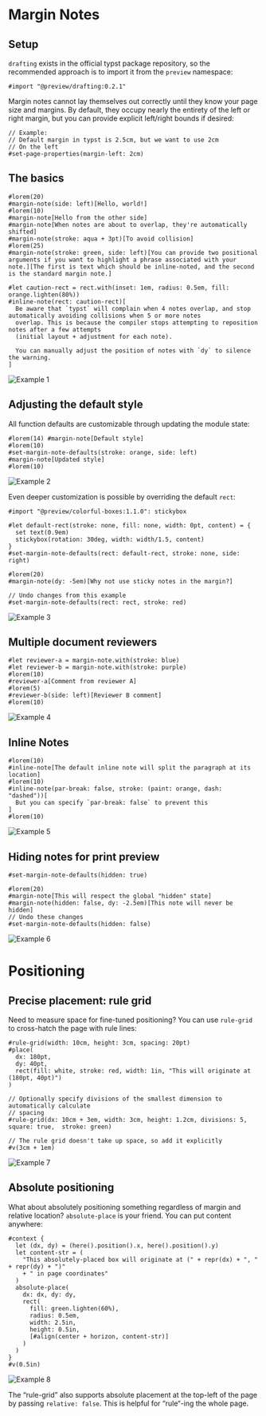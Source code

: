 # Margin Notes

## Setup

`drafting` exists in the official typst package repository, so the
recommended approach is to import it from the `preview` namespace:

``` typst
#import "@preview/drafting:0.2.1"
```

Margin notes cannot lay themselves out correctly until they know your
page size and margins. By default, they occupy nearly the entirety of
the left or right margin, but you can provide explicit left/right bounds
if desired:

``` typ
// Example:
// Default margin in typst is 2.5cm, but we want to use 2cm
// On the left
#set-page-properties(margin-left: 2cm)
```

## The basics

``` typst
#lorem(20)
#margin-note(side: left)[Hello, world!]
#lorem(10)
#margin-note[Hello from the other side]
#margin-note[When notes are about to overlap, they're automatically shifted]
#margin-note(stroke: aqua + 3pt)[To avoid collision]
#lorem(25)
#margin-note(stroke: green, side: left)[You can provide two positional arguments if you want to highlight a phrase associated with your note.][The first is text which should be inline-noted, and the second is the standard margin note.]

#let caution-rect = rect.with(inset: 1em, radius: 0.5em, fill: orange.lighten(80%))
#inline-note(rect: caution-rect)[
  Be aware that `typst` will complain when 4 notes overlap, and stop automatically avoiding collisions when 5 or more notes
  overlap. This is because the compiler stops attempting to reposition notes after a few attempts
  (initial layout + adjustment for each note).

  You can manually adjust the position of notes with `dy` to silence the warning.
]
```
![Example 1](https://www.github.com/ntjess/typst-drafting/raw/v0.2.1/assets/example-1.png)

## Adjusting the default style

All function defaults are customizable through updating the module
state:

``` typst
#lorem(14) #margin-note[Default style]
#lorem(10)
#set-margin-note-defaults(stroke: orange, side: left)
#margin-note[Updated style]
#lorem(10)
```
![Example 2](https://www.github.com/ntjess/typst-drafting/raw/v0.2.1/assets/example-2.png)

Even deeper customization is possible by overriding the default `rect`:

``` typst
#import "@preview/colorful-boxes:1.1.0": stickybox

#let default-rect(stroke: none, fill: none, width: 0pt, content) = {
  set text(0.9em)
  stickybox(rotation: 30deg, width: width/1.5, content)
}
#set-margin-note-defaults(rect: default-rect, stroke: none, side: right)

#lorem(20)
#margin-note(dy: -5em)[Why not use sticky notes in the margin?]

// Undo changes from this example
#set-margin-note-defaults(rect: rect, stroke: red)
```
![Example 3](https://www.github.com/ntjess/typst-drafting/raw/v0.2.1/assets/example-3.png)

## Multiple document reviewers

``` typst
#let reviewer-a = margin-note.with(stroke: blue)
#let reviewer-b = margin-note.with(stroke: purple)
#lorem(10)
#reviewer-a[Comment from reviewer A]
#lorem(5)
#reviewer-b(side: left)[Reviewer B comment]
#lorem(10)
```
![Example 4](https://www.github.com/ntjess/typst-drafting/raw/v0.2.1/assets/example-4.png)

## Inline Notes

``` typst
#lorem(10)
#inline-note[The default inline note will split the paragraph at its location]
#lorem(10)
#inline-note(par-break: false, stroke: (paint: orange, dash: "dashed"))[
  But you can specify `par-break: false` to prevent this
]
#lorem(10)
```
![Example 5](https://www.github.com/ntjess/typst-drafting/raw/v0.2.1/assets/example-5.png)

## Hiding notes for print preview

``` typst
#set-margin-note-defaults(hidden: true)

#lorem(20)
#margin-note[This will respect the global "hidden" state]
#margin-note(hidden: false, dy: -2.5em)[This note will never be hidden]
// Undo these changes
#set-margin-note-defaults(hidden: false)
```
![Example 6](https://www.github.com/ntjess/typst-drafting/raw/v0.2.1/assets/example-6.png)

# Positioning

## Precise placement: rule grid

Need to measure space for fine-tuned positioning? You can use
`rule-grid` to cross-hatch the page with rule lines:

``` typst
#rule-grid(width: 10cm, height: 3cm, spacing: 20pt)
#place(
  dx: 180pt,
  dy: 40pt,
  rect(fill: white, stroke: red, width: 1in, "This will originate at (180pt, 40pt)")
)

// Optionally specify divisions of the smallest dimension to automatically calculate
// spacing
#rule-grid(dx: 10cm + 3em, width: 3cm, height: 1.2cm, divisions: 5, square: true,  stroke: green)

// The rule grid doesn't take up space, so add it explicitly
#v(3cm + 1em)
```
![Example 7](https://www.github.com/ntjess/typst-drafting/raw/v0.2.1/assets/example-7.png)

## Absolute positioning

What about absolutely positioning something regardless of margin and
relative location? `absolute-place` is your friend. You can put content
anywhere:

``` typst
#context {
  let (dx, dy) = (here().position().x, here().position().y)
  let content-str = (
    "This absolutely-placed box will originate at (" + repr(dx) + ", " + repr(dy) + ")"
    + " in page coordinates"
  )
  absolute-place(
    dx: dx, dy: dy,
    rect(
      fill: green.lighten(60%),
      radius: 0.5em,
      width: 2.5in,
      height: 0.5in,
      [#align(center + horizon, content-str)]
    )
  )
}
#v(0.5in)
```
![Example 8](https://www.github.com/ntjess/typst-drafting/raw/v0.2.1/assets/example-8.png)

The “rule-grid” also supports absolute placement at the top-left of the
page by passing `relative: false`. This is helpful for “rule“-ing the
whole page.